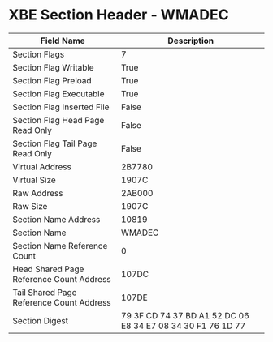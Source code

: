 # XBE Section Header - WMADEC

| Field Name | Description |
|---|---|
| Section Flags | 7 |
| Section Flag Writable | True |
| Section Flag Preload | True |
| Section Flag Executable | True |
| Section Flag Inserted File | False |
| Section Flag Head Page Read Only | False |
| Section Flag Tail Page Read Only | False |
| Virtual Address | 2B7780 |
| Virtual Size | 1907C |
| Raw Address | 2AB000 |
| Raw Size | 1907C |
| Section Name Address | 10819 |
| Section Name | WMADEC |
| Section Name Reference Count | 0 |
| Head Shared Page Reference Count Address | 107DC |
| Tail Shared Page Reference Count Address | 107DE |
| Section Digest | 79 3F CD 74 37 BD A1 52 DC 06 E8 34 E7 08 34 30 F1 76 1D 77 |
